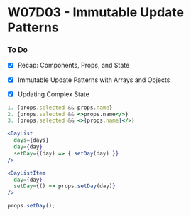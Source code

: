 # W07D03 - Immutable Update Patterns

### To Do
- [x] Recap: Components, Props, and State
- [x] Immutable Update Patterns with Arrays and Objects
- [x] Updating Complex State


```jsx
1. {props.selected && props.name}
2. {props.selected && <>props.name</>}
3. {props.selected && <>{props.name}</>}
```

```jsx
<DayList
  days={days}
  day={day}
  setDay={(day) => { setDay(day) }}
/>

<DayListItem 
  day={day}
  setDay={() => props.setDay(day)}
/>

props.setDay();
```














